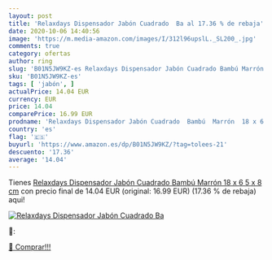 ```yaml
---
layout: post
title: 'Relaxdays Dispensador Jabón Cuadrado  Ba al 17.36 % de rebaja'
date: 2020-10-06 14:40:56
image: 'https://m.media-amazon.com/images/I/312l96upslL._SL200_.jpg'
comments: true
category: ofertas
author: ring
slug: 'B01N5JW9KZ-es Relaxdays Dispensador Jabón Cuadrado Bambú Marrón 18 x 6 5...'
sku: 'B01N5JW9KZ-es'
tags: [ 'jabón', ]
actualPrice: 14.04 EUR
currency: EUR
price: 14.04
comparePrice: 16.99 EUR
prodname: 'Relaxdays Dispensador Jabón Cuadrado  Bambú  Marrón  18 x 6 5 x 8 cm'
country: 'es'
flag: '🇪🇸'
buyurl: 'https://www.amazon.es/dp/B01N5JW9KZ/?tag=tolees-21'
descuento: '17.36'
average: '14.04'
---
```


Tienes [Relaxdays Dispensador Jabón Cuadrado  Bambú  Marrón  18 x 6 5 x 8 cm](https://www.amazon.es/dp/B01N5JW9KZ/?tag=tolees-21) con precio final de  14.04 EUR (original: 16.99 EUR) (17.36 %  de rebaja) aqui!

[![Relaxdays Dispensador Jabón Cuadrado  Ba](https://m.media-amazon.com/images/I/312l96upslL._SL200_.jpg)](https://www.amazon.es/dp/B01N5JW9KZ/?tag=tolees-21)

🔎:


[🛒 Comprar!!!](https://www.amazon.es/dp/B01N5JW9KZ/?tag=tolees-21)
